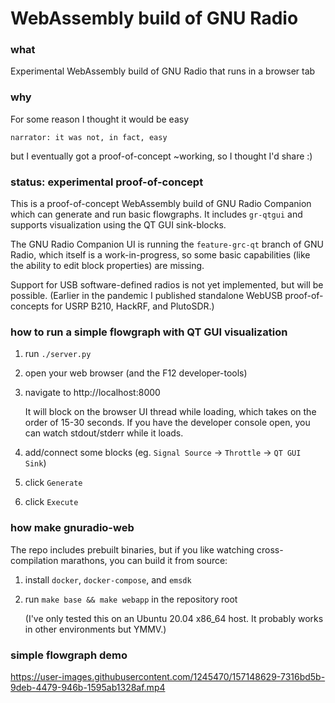 # WebAssembly build of GNU Radio

### what

Experimental WebAssembly build of GNU Radio that runs in a browser tab

### why

For some reason I thought it would be easy

`narrator: it was not, in fact, easy`

but I eventually got a proof-of-concept ~working, so I thought I'd share :)

### status: experimental proof-of-concept

This is a proof-of-concept WebAssembly build of GNU Radio Companion which can generate and run basic flowgraphs. It includes `gr-qtgui` and supports visualization using the QT GUI sink-blocks.

The GNU Radio Companion UI is running the `feature-grc-qt` branch of GNU Radio, which itself is a work-in-progress, so some basic capabilities (like the ability to edit block properties) are missing.

Support for USB software-defined radios is not yet implemented, but will be possible. (Earlier in the pandemic I published standalone WebUSB proof-of-concepts for USRP B210, HackRF, and PlutoSDR.)

### how to run a simple flowgraph with QT GUI visualization

1. run ```./server.py```
2. open your web browser (and the F12 developer-tools)
3. navigate to http://localhost:8000

   It will block on the browser UI thread while loading, which takes on the order of 15-30 seconds. If you have the developer console open, you can watch stdout/stderr while it loads.
4. add/connect some blocks (eg. `Signal Source` -> `Throttle` -> `QT GUI Sink`)
5. click `Generate`
6. click `Execute`

### how make gnuradio-web

The repo includes prebuilt binaries, but if you like watching cross-compilation marathons, you can build it from source:

1. install `docker`, `docker-compose`, and `emsdk`

2. run `make base && make webapp` in the repository root

   (I've only tested this on an Ubuntu 20.04 x86_64 host. It probably works in other environments but YMMV.)

### simple flowgraph demo

https://user-images.githubusercontent.com/1245470/157148629-7316bd5b-9deb-4479-946b-1595ab1328af.mp4

